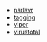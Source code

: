* [nsrlsvr](https://github.com/log2timeline/plaso/wiki/Analysis-plugin:-nsrlsvr)
* [tagging](https://github.com/log2timeline/plaso/wiki/Analysis-plugin:-tagging)
* [viper](https://github.com/log2timeline/plaso/wiki/Analysis-plugin:-viper)
* [virustotal](https://github.com/log2timeline/plaso/wiki/Analysis-plugin:-virustotal)